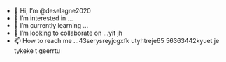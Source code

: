 - 👋 Hi, I’m @deselagne2020
- 👀 I’m interested in ...
- 🌱 I’m currently learning ...
- 💞️ I’m looking to collaborate on ...yit jh
- 📫 How to reach me ...43serysreyjcgxfk utyhtreje65
56363442kyuet je tykeke t geerrtu
<!---34htyjet jy
deselagne2020/deselagne2020 is a ✨ special ✨ repository because its `README.md` (this file) appears on your GitHub profile.
You can click the Preview link to take a look at your changes.
--->
